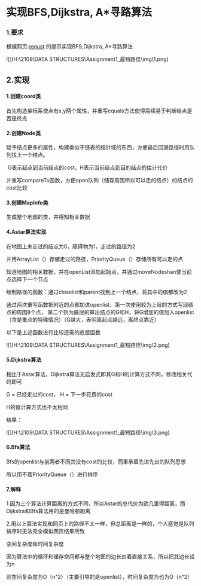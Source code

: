 # 实现BFS,Dijkstra, A*寻路算法

### 1.要求

根据网页:<a href="./Assignment request/pathfinding thing.html">requst</a> 的提示实现BFS,Dijkstra, A*寻路算法

![](H:\2109\DATA STRUCTURES\Assignment1_最短路径\img\1.png)

## 2.实现

#### 1.创建coord类

首先构造坐标系使点有x,y两个属性，并重写equals方法使得后续易于判断结点是否是终点

#### 2.创建Node类

赋予结点更多的属性，构建类似于链表的指针域的东西，方便最后回溯路径时用队列找上一个结点。

​    G表示起点到当前结点的cost，H表示当前结点到目的结点的估计代价

  并重写compareTo函数，方便open队列（储存周围所以可以走的结点）的结点的cost比较

#### 3.创建MapInfo类

生成整个地图的类，并得知相关数据

#### 4.Astar算法实现

在地图上未走过的结点为0，障碍物为1，走过的路径为2

​    并用ArrayList（）存储走过的路径，PriorityQueue（）存储所有可以走的点

知道地图的相关数据，并在openList添加起始点，并通过moveNodeshan使当前点选择下一个节点

绘制路径的函数：通过closelist和parent找到上一个结点，将其中的值都改为2

通过两次重写函数把附近的点都加进openlist，第一次使用较为上层的方式写现结点的周围8个点， 第二个则为底层的算出结点的G和H，将G增加的值加入openlist（含是重点的特殊情况）（G越大，表明离起点越远，离终点靠近）

以下是上述函数进行比较还需的底层函数

![](H:\2109\DATA STRUCTURES\Assignment1_最短路径\img\2.png)

#### 5.Dijkstra算法

相比于Astar算法，Dijkstra算法无启发式即其G和H的计算方式不同，修改相关代码即可

G = 已经走过的cost， H = 下一步花费的cost

H的值计算方式也不太相同

结果：

![](H:\2109\DATA STRUCTURES\Assignment1_最短路径\img\3.png)

#### 6.Bfs算法

Bfs的openlist与前两者不同其没有cost的比较，而秉承着先进先出的队列思想

所以用不着PriorityQueue（）进行排序



#### 7.解释

1.因为三个算法计算距离的方式不同，所以Astar的总代价为欧几里得距离，而Dijkstra和Bfs算法用的是曼哈顿距离

 

2.用以上算法实现和网页上的路径不太一样，但总距离是一样的，个人感觉是队列排序时无法完全模拟网页结果所致

空间复杂度和时间复杂度

因为算法中的循环和储存空间都与整个地图的边长由着直接关系，所以把其边长设为n

则空间复杂度为O（n^2）（主要引导的是openlist），时间复杂度为也为O（n^2）